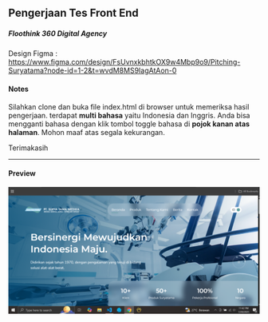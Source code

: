 ## Pengerjaan Tes Front End
##### Floothink 360 Digital Agency
Design Figma : https://www.figma.com/design/FsUvnxkbhtkOX9w4Mbp9o9/Pitching-Suryatama?node-id=1-2&t=wvdM8MS9IagAtAon-0

#### Notes
Silahkan clone dan buka file index.html di browser untuk memeriksa hasil pengerjaan. terdapat **multi bahasa** yaitu Indonesia dan Inggris. Anda bisa mengganti bahasa dengan klik tombol toggle bahasa di **pojok kanan atas halaman**.
Mohon maaf atas segala kekurangan. 

Terimakasih

----

#### Preview
![Preview](assets/img/preview.png)

